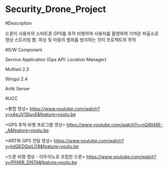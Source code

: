 # Security_Drone_Project

#Description

드론이 사용자의 스마트폰 GPS를 추적 비행하여 사용자를 촬영하여 가까운 파출소로 영상 스트리밍 함.
여성 및 아동의 범죄를 방지하는 것이 프로젝트의 목적 


#S/W Component

Service Application (Gps API: Location Manager)

Multiwii 2.3

Wingui 2.4

Artik Server 

#UCC

<통합 영상>
https://www.youtube.com/watch?v=xApJV1SluyE&feature=youtu.be


<GPS 추적 비행 프로그램 영상>
https://www.youtube.com/watch?v=nQI6l48E-_A&feature=youtu.be

<ARTIK GPS 전달 영상>
https://www.youtube.com/watch?v=kdQEDQstLO8&feature=youtu.be

<드론 비행 영상 - 아두이노로 조립한 드론>
https://www.youtube.com/watch?v=fPIX6R_DNTA&feature=youtu.be
